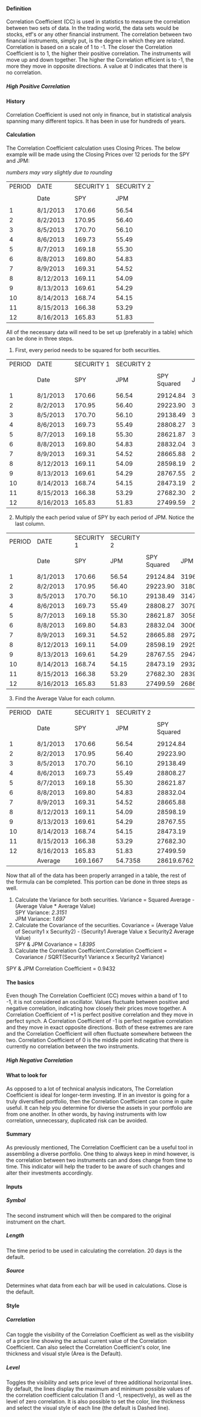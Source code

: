 #### Definition

Correlation Coefficient (CC) is used in statistics to measure the correlation between two sets of data. In the trading world, the data sets would be stocks, etf's or any other financial instrument. The correlation between two financial instruments, simply put, is the degree in which they are related. Correlation is based on a scale of 1 to -1. The closer the Correlation Coefficient is to 1, the higher their positive correlation. The instruments will move up and down together. The higher the Correlation efficient is to -1, the more they move in opposite directions. A value at 0 indicates that there is no correlation.

##### High Positive Correlation

#### History

Correlation Coefficient is used not only in finance, but in statistical analysis spanning many different topics. It has been in use for hundreds of years.

#### Calculation

The Correlation Coefficient calculation uses Closing Prices. The below example will be made using the Closing Prices over 12 periods for the SPY and JPM:

*numbers may vary slightly due to rounding*

|  |  |  |  |
| --- | --- | --- | --- |
| PERIOD | DATE | SECURITY 1 | SECURITY 2 |
|  |  |  |  |
|  | Date | SPY | JPM |
|  |  |  |  |
| 1 | 8/1/2013 | 170.66 | 56.54 |
| 2 | 8/2/2013 | 170.95 | 56.40 |
| 3 | 8/5/2013 | 170.70 | 56.10 |
| 4 | 8/6/2013 | 169.73 | 55.49 |
| 5 | 8/7/2013 | 169.18 | 55.30 |
| 6 | 8/8/2013 | 169.80 | 54.83 |
| 7 | 8/9/2013 | 169.31 | 54.52 |
| 8 | 8/12/2013 | 169.11 | 54.09 |
| 9 | 8/13/2013 | 169.61 | 54.29 |
| 10 | 8/14/2013 | 168.74 | 54.15 |
| 11 | 8/15/2013 | 166.38 | 53.29 |
| 12 | 8/16/2013 | 165.83 | 51.83 |

All of the necessary data will need to be set up (preferably in a table) which can be done in three steps.

1. First, every period needs to be squared for both securities.

|  |  |  |  |  |  |
| --- | --- | --- | --- | --- | --- |
| PERIOD | DATE | SECURITY 1 | SECURITY 2 |  |  |
|  |  |  |  |  |  |
|  | Date | SPY | JPM | SPY Squared | JPM Squared |
|  |  |  |  |  |  |
| 1 | 8/1/2013 | 170.66 | 56.54 | 29124.84 | 3196.77 |
| 2 | 8/2/2013 | 170.95 | 56.40 | 29223.90 | 3180.96 |
| 3 | 8/5/2013 | 170.70 | 56.10 | 29138.49 | 3147.21 |
| 4 | 8/6/2013 | 169.73 | 55.49 | 28808.27 | 3079.14 |
| 5 | 8/7/2013 | 169.18 | 55.30 | 28621.87 | 3058.09 |
| 6 | 8/8/2013 | 169.80 | 54.83 | 28832.04 | 3006.33 |
| 7 | 8/9/2013 | 169.31 | 54.52 | 28665.88 | 2972.43 |
| 8 | 8/12/2013 | 169.11 | 54.09 | 28598.19 | 2925.73 |
| 9 | 8/13/2013 | 169.61 | 54.29 | 28767.55 | 2947.40 |
| 10 | 8/14/2013 | 168.74 | 54.15 | 28473.19 | 2932.22 |
| 11 | 8/15/2013 | 166.38 | 53.29 | 27682.30 | 2839.82 |
| 12 | 8/16/2013 | 165.83 | 51.83 | 27499.59 | 2686.35 |

2. Multiply the each period value of SPY by each period of JPM. Notice the last column.

|  |  |  |  |  |  |  |
| --- | --- | --- | --- | --- | --- | --- |
| PERIOD | DATE | SECURITY 1 | SECURITY 2 |  |  |  |
|  |  |  |  |  |  |  |
|  | Date | SPY | JPM | SPY Squared | JPM Squared | SPY x JPM |
|  |  |  |  |  |  |  |
| 1 | 8/1/2013 | 170.66 | 56.54 | 29124.84 | 3196.77 | 9649.12 |
| 2 | 8/2/2013 | 170.95 | 56.40 | 29223.90 | 3180.96 | 9641.58 |
| 3 | 8/5/2013 | 170.70 | 56.10 | 29138.49 | 3147.21 | 9576.27 |
| 4 | 8/6/2013 | 169.73 | 55.49 | 28808.27 | 3079.14 | 9418.32 |
| 5 | 8/7/2013 | 169.18 | 55.30 | 28621.87 | 3058.09 | 9355.65 |
| 6 | 8/8/2013 | 169.80 | 54.83 | 28832.04 | 3006.33 | 9310.13 |
| 7 | 8/9/2013 | 169.31 | 54.52 | 28665.88 | 2972.43 | 9230.78 |
| 8 | 8/12/2013 | 169.11 | 54.09 | 28598.19 | 2925.73 | 9147.16 |
| 9 | 8/13/2013 | 169.61 | 54.29 | 28767.55 | 2947.40 | 9208.13 |
| 10 | 8/14/2013 | 168.74 | 54.15 | 28473.19 | 2932.22 | 9137.27 |
| 11 | 8/15/2013 | 166.38 | 53.29 | 27682.30 | 2839.82 | 8866.39 |
| 12 | 8/16/2013 | 165.83 | 51.83 | 27499.59 | 2686.35 | 8594.97 |

3. Find the Average Value for each column.

|  |  |  |  |  |  |  |
| --- | --- | --- | --- | --- | --- | --- |
| PERIOD | DATE | SECURITY 1 | SECURITY 2 |  |  |  |
|  |  |  |  |  |  |  |
|  | Date | SPY | JPM | SPY Squared | JPM Squared | SPY x JPM |
|  |  |  |  |  |  |  |
| 1 | 8/1/2013 | 170.66 | 56.54 | 29124.84 | 3196.77 | 9649.12 |
| 2 | 8/2/2013 | 170.95 | 56.40 | 29223.90 | 3180.96 | 9641.58 |
| 3 | 8/5/2013 | 170.70 | 56.10 | 29138.49 | 3147.21 | 9576.27 |
| 4 | 8/6/2013 | 169.73 | 55.49 | 28808.27 | 3079.14 | 9418.32 |
| 5 | 8/7/2013 | 169.18 | 55.30 | 28621.87 | 3058.09 | 9355.65 |
| 6 | 8/8/2013 | 169.80 | 54.83 | 28832.04 | 3006.33 | 9310.13 |
| 7 | 8/9/2013 | 169.31 | 54.52 | 28665.88 | 2972.43 | 9230.78 |
| 8 | 8/12/2013 | 169.11 | 54.09 | 28598.19 | 2925.73 | 9147.16 |
| 9 | 8/13/2013 | 169.61 | 54.29 | 28767.55 | 2947.40 | 9208.13 |
| 10 | 8/14/2013 | 168.74 | 54.15 | 28473.19 | 2932.22 | 9137.27 |
| 11 | 8/15/2013 | 166.38 | 53.29 | 27682.30 | 2839.82 | 8866.39 |
| 12 | 8/16/2013 | 165.83 | 51.83 | 27499.59 | 2686.35 | 8594.97 |
|  | Average | 169.1667 | 54.7358 | 28619.6762 | 2997.7049 | 9261.3142 |

Now that all of the data has been properly arranged in a table, the rest of the formula can be completed. This portion can be done in three steps as well.

1. Calculate the Variance for both securities. Variance = Squared Average - (Average Value \* Average Value)  
   SPY Variance: *2.3151*  
   JPM Variance: *1.697*
2. Calculate the Covariance of the securities. Covariance = (Average Value of Security1 x Security2) - (Security1 Average Value x Security2 Average Value)  
   SPY & JPM Covariance = *1.8395*
3. Calculate the Correlation Coefficient.Correlation Coefficient = Covariance / SQRT(Security1 Variance x Security2 Variance)

SPY & JPM Correlation Coefficient = 0.9432

#### The basics

Even though The Correlation Coefficient (CC) moves within a band of 1 to -1, it is not considered an oscillator. Values fluctuate between positive and negative correlation, indicating how closely their prices move together. A Correlation Coefficient of +1 is perfect positive correlation and they move in perfect synch. A Correlation Coefficient of -1 is perfect negative correlation and they move in exact opposite directions. Both of these extremes are rare and the Correlation Coefficient will often fluctuate somewhere between the two. Correlation Coefficient of 0 is the middle point indicating that there is currently no correlation between the two instruments.

##### High Negative Correlation

#### What to look for

As opposed to a lot of technical analysis indicators, The Correlation Coefficient is ideal for longer-term investing. If in an investor is going for a truly diversified portfolio, then the Correlation Coefficient can come in quite useful. It can help you determine for diverse the assets in your portfolio are from one another. In other words, by having instruments with low correlation, unnecessary, duplicated risk can be avoided.

#### Summary

As previously mentioned, The Correlation Coefficient can be a useful tool in assembling a diverse portfolio. One thing to always keep in mind however, is the correlation between two instruments can and does change from time to time. This indicator will help the trader to be aware of such changes and alter their investments accordingly.

#### Inputs

##### Symbol

The second instrument which will then be compared to the original instrument on the chart.

##### Length

The time period to be used in calculating the correlation. 20 days is the default.

##### Source

Determines what data from each bar will be used in calculations. Close is the default.

#### Style

##### Correlation

Can toggle the visibility of the Correlation Coefficient as well as the visibility of a price line showing the actual current value of the Correlation Coefficient. Can also select the Correlation Coefficient's color, line thickness and visual style (Area is the Default).

##### Level

Toggles the visibility and sets price level of three additional horizontal lines. By default, the lines display the maximum and minimum possible values of the correlation coefficient calculation (1 and -1, respectively), as well as the level of zero correlation. It is also possible to set the color, line thickness and select the visual style of each line (the default is Dashed line).